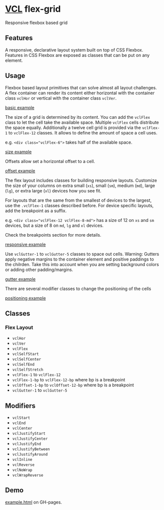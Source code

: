 # [VCL](https://vcl.github.io/) flex-grid

Responsive flexbox based grid

## Features

A responsive, declarative layout system built on top of CSS Flexbox.
Features in CSS Flexbox are exposed as classes that can be put on any element.

## Usage

Flexbox based layout primitives that can solve almost all layout challenges.
A flex container can render its content either horizontal with the container class `vclHor` or vertical with the container class `vclVer`.

[basic example](/demo/example-basic.html)

The size of a grid is determined by its content. You can add the `vclFlex` class to let the cell take the available space. Multiple `vclFlex` cells distribute the space equally.
Additionally a twelve cell grid is provided via the `vclFlex-1` to `vclFlex-12` classes. It allows to define the amount of space a cell uses.

e.g. `<div class="vclFlex-6">` takes half of the available space.

[size example](/demo/example-size.html)

Offsets allow set a horizontal offset to a cell.

[offset example](/demo/example-offset.html)

The flex layout includes classes for building responsive layouts.
Customize the size of your columns on extra small (`xs`), small (`sm`), medium (`md`), large (`lg`), or extra large (`xl`) devices how you see fit.

For layouts that are the same from the smallest of devices to the largest, use the  `.vclFlex-1` classes described before. 
For device specific layouts, add the breakpoint as a suffix.

e.g. `<div class="vclFlex-12 vclFlex-8-md">` has a size of 12 on `xs` and `sm` devices, but a size of 8 on `md`, `lg` and `xl` devices.

Check the breakpoints section for more details.

[responsive example](/demo/example-responsive.html)

Use `vclGutter-1` to `vclGutter-5` classes to space out cells. 
Warning: Gutters apply negative margins to the container element and positive paddings to the chilrden. Take this into account when you are setting background colors or adding other padding/margins.

[gutter example](/demo/example-gutter.html)

There are several modifier classes to change the positioning of the cells

[positioning example](/demo/example-positioning.html)


## Classes

### Flex Layout

- `vclHor`
- `vclVer`
- `vclFlex`
- `vclSelfStart`
- `vclSelfCenter`
- `vclSelfEnd`
- `vclSelfStretch`
- `vclFlex-1` to `vclFlex-12`
- `vclFlex-1-bp` to `vclFlex-12-bp` where bp is a breakpoint
- `vclOffset-1-bp` to `vclOffset-12-bp` where bp is a breakpoint
- `vclGutter-1` to `vclGutter-5`
## Modifiers
- `vclStart`
- `vclEnd`
- `vclCenter`
- `vclJustifyStart`
- `vclJustifyCenter`
- `vclJustifyEnd`
- `vclJustifyBetween`
- `vclJustifyAround`
- `vclInline`
- `vclReverse`
- `vclNoWrap`
- `vclWrapReverse`


## Demo

[example.html](/demo/example.html) on GH-pages.
